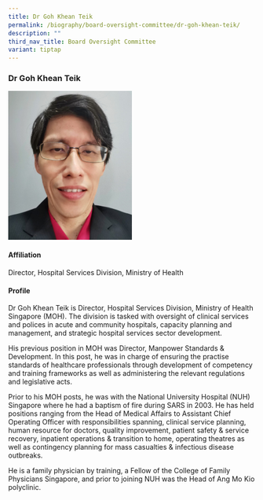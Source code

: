 ```yaml
---
title: Dr Goh Khean Teik
permalink: /biography/board-oversight-committee/dr-goh-khean-teik/
description: ""
third_nav_title: Board Oversight Committee
variant: tiptap
---
```

<h3>Dr Goh Khean Teik</h3><div class="isomer-image-wrapper"><img style="width: 50%;" height="auto" width="100%" alt="" src="/images/Biography/Board Oversight Committee/dr goh khean teik.jpg"></div><h4>Affiliation</h4><p>Director, Hospital Services Division, Ministry of Health</p><h4>Profile</h4><p>Dr Goh Khean Teik is Director, Hospital Services Division, Ministry of Health Singapore (MOH). The division is tasked with oversight of clinical services and polices in acute and community hospitals, capacity planning and management, and strategic hospital services sector development.</p><p>His previous position in MOH was Director, Manpower Standards &amp; Development. In this post, he was in charge of ensuring the practise standards of healthcare professionals through development of competency and training frameworks as well as administering the relevant regulations and legislative acts.</p><p>Prior to his MOH posts, he was with the National University Hospital (NUH) Singapore where he had a baptism of fire during SARS in 2003. He has held positions ranging from the Head of Medical Affairs to Assistant Chief Operating Officer with responsibilities spanning, clinical service planning, human resource for doctors, quality improvement, patient safety &amp; service recovery, inpatient operations &amp; transition to home, operating theatres as well as contingency planning for mass casualties &amp; infectious disease outbreaks.</p><p>He is a family physician by training, a Fellow of the College of Family Physicians Singapore, and prior to joining NUH was the Head of Ang Mo Kio polyclinic.</p>